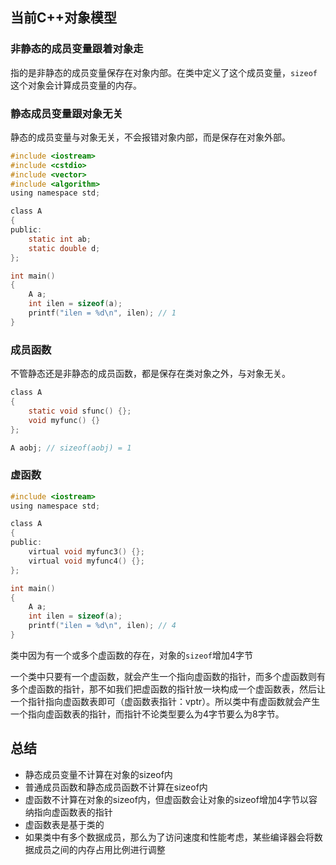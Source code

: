 ## 当前C++对象模型

### 非静态的成员变量跟着对象走

指的是非静态的成员变量保存在对象内部。在类中定义了这个成员变量，`sizeof`这个对象会计算成员变量的内存。

### 静态成员变量跟对象无关

静态的成员变量与对象无关，不会报错对象内部，而是保存在对象外部。

```C
#include <iostream>
#include <cstdio>
#include <vector>
#include <algorithm>
using namespace std;

class A
{
public:
	static int ab;
	static double d;
};

int main()
{
	A a;
	int ilen = sizeof(a);
	printf("ilen = %d\n", ilen); // 1
}
```

### 成员函数

不管静态还是非静态的成员函数，都是保存在类对象之外，与对象无关。

```C
class A
{
    static void sfunc() {};
    void myfunc() {}
};

A aobj; // sizeof(aobj) = 1
```

### 虚函数

```C
#include <iostream>
using namespace std;

class A
{
public:
	virtual void myfunc3() {};
	virtual void myfunc4() {};
};

int main()
{
	A a;
	int ilen = sizeof(a);
	printf("ilen = %d\n", ilen); // 4
}
```

类中因为有一个或多个虚函数的存在，对象的`sizeof`增加4字节

一个类中只要有一个虚函数，就会产生一个指向虚函数的指针，而多个虚函数则有多个虚函数的指针，那不如我们把虚函数的指针放一块构成一个虚函数表，然后让一个指针指向虚函数表即可（虚函数表指针：vptr）。所以类中有虚函数就会产生一个指向虚函数表的指针，而指针不论类型要么为4字节要么为8字节。

## 总结

- 静态成员变量不计算在对象的sizeof内
- 普通成员函数和静态成员函数不计算在sizeof内
- 虚函数不计算在对象的sizeof内，但虚函数会让对象的sizeof增加4字节以容纳指向虚函数表的指针
- 虚函数表是基于类的
- 如果类中有多个数据成员，那么为了访问速度和性能考虑，某些编译器会将数据成员之间的内存占用比例进行调整

